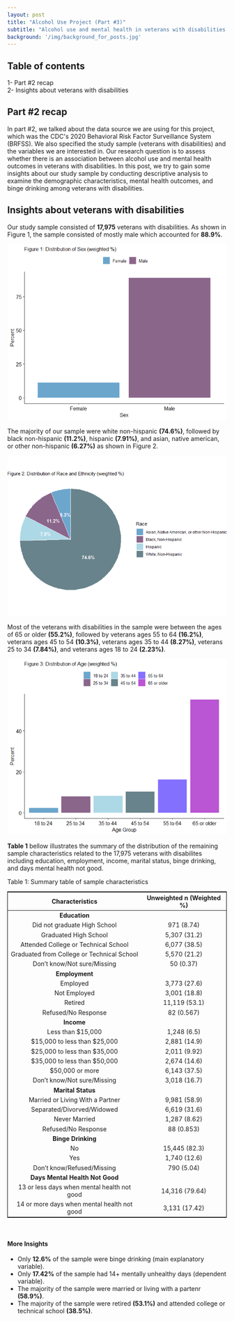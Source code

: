 ```yaml
---
layout: post
title: "Alcohol Use Project (Part #3)"
subtitle: "Alcohol use and mental health in veterans with disabilities insights"
background: '/img/background_for_posts.jpg'
---
```


## Table of contents 
1- Part #2 recap <br>
2- Insights about veterans with disabilities <br>


## Part #2 recap 
In part #2, we talked about the data source we are using for this project, which was the CDC's 2020 Behavioral Risk Factor Surveillance System (BRFSS). We also specified the study sample (veterans with disabilities) and the variables we are interested in. Our research question is to assess whether there is an association between alcohol use and mental health outcomes in veterans with disabilities. In this post, we try to gain some insights about our study sample by conducting descriptive analysis to examine the demographic characteristics, mental health outcomes, and binge drinking among veterans with disabilities. 



## Insights about veterans with disabilities
Our study sample consisted of  **17,975** veterans with disabilities. As shown in Figure 1, the sample consisted of mostly male which accounted for **88.9%**.  


![IMDb page](/img/Fig1_dist_sex.png)


The majority of our sample were white non-hispanic **(74.6%)**, followed by black non-hispanic **(11.2%)**, hispanic **(7.91%)**, and asian, native american, or other non-hispanic **(6.27%)** as shown in Figure 2. 


![IMDb page](/img/fig2_race.png)
 


Most of the veterans with disabilities in the sample were between the ages of 65 or older **(55.2%)**, followed by veterans ages 55 to 64 **(16.2%)**, veterans ages 45 to 54 **(10.3%)**, veterans ages 35 to 44 **(8.27%)**, veterans 25 to 34 **(7.84%)**, and veterans ages 18 to 24 **(2.23%)**. 


![IMDb page](/img/fig3_age_dist.png)


**Table 1** bellow illustrates the summary of the distribution of the remaining sample characteristics related to the 17,975 veterans with disabilites including education, employment, income, marital status, binge drinking, and days mental health not good.   


Table 1: Summary table of sample characteristics

| Characteristics                               | Unweighted n (Weighted %) |
|                   :---:                       |           :---:           |
| **Education**                                 |                           |
| Did not graduate High School                  | 971 (8.74)                |
| Graduated High School                         | 5,307 (31.2)              |
| Attended College or Technical School          | 6,077 (38.5)              |
| Graduated from College or Technical School    | 5,570 (21.2)              |
| Don’t know/Not sure/Missing                   | 50 (0.37)                 |
| **Employment**                                |                           |
| Employed                                      | 3,773 (27.6)              |
| Not Employed                                  | 3,001 (18.8)              |
| Retired                                       | 11,119 (53.1)             |
| Refused/No Response                           | 82 (0.567)                |
| **Income**                                    |                           |
| Less than $15,000                             | 1,248 (6.5)               |
| $15,000 to less than $25,000                  | 2,881 (14.9)              |
| $25,000 to less than $35,000                  | 2,011 (9.92)              |
| $35,000 to less than $50,000                  | 2,674 (14.6)              |
| $50,000 or more                               | 6,143 (37.5)              |
| Don’t know/Not sure/Missing                   | 3,018 (16.7)              |
| **Marital Status**                            |                           |
| Married or Living With a Partner              | 9,981 (58.9)              |
| Separated/Divorved/Widowed                    | 6,619 (31.6)              |
| Never Married                                 | 1,287 (8.62)              |
| Refused/No Response                           | 88 (0.853)                |
| **Binge Drinking**                            |                           |
| No                                            | 15,445 (82.3)             |
| Yes                                           | 1,740 (12.6)              |
| Don’t know/Refused/Missing                    | 790 (5.04)                |
| **Days Mental Health Not Good**               |                           |
| 13 or less days when mental health not good   | 14,316 (79.64)            |
| 14 or more days when mental health not good   | 3,131 (17.42)             | 

<br>
<style>
table {
  border: 1px solid black;
}

td {
  border: 1px solid #000;
  margin: 0;
  padding: 0.5em;
}

th {
  background-color: #2596be;
  color: white;
}

tr:hover {
    background-color: pink;
}
</style>


#### More Insights ### 


- Only **12.6%** of the sample were binge drinking (main explanatory variable). 
- Only **17.42%** of the sample had 14+ mentally unhealthy days (dependent variable). 
- The majority of the sample were married or living with a partenr **(58.9%)**.
- The majority of the sample were retired **(53.1%)** and attended college or technical school **(38.5%)**. 





